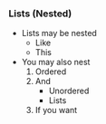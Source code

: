 ### Lists (Nested)

+ Lists may be nested
  + Like
  + This
+ You may also nest
  1. Ordered
  1. And
     + Unordered
     + Lists
  1. If you want
